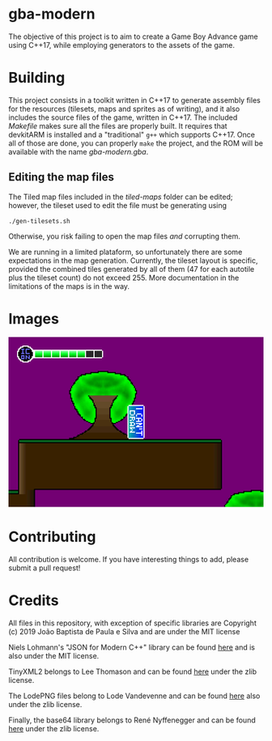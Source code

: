 gba-modern
==========
The objective of this project is to aim to create a Game Boy Advance game using C++17, while employing generators to the assets of the game.

Building
========
This project consists in a toolkit written in C++17 to generate assembly files for the resources (tilesets, maps and sprites as of writing), and it also includes the source files of the game, written in C++17. The included *Makefile* makes sure all the files are properly built. It requires that devkitARM is installed and a "traditional" `g++` which supports C++17. Once all of those are done, you can properly `make` the project, and the ROM will be available with the name _gba-modern.gba_.

Editing the map files
---------------------
The Tiled map files included in the _tiled-maps_ folder can be edited; however, the tileset used to edit the file must be generating using
```
./gen-tilesets.sh
```
Otherwise, you risk failing to open the map files _and_ corrupting them.

We are running in a limited plataform, so unfortunately there are some expectations in the map generation. Currently, the tileset layout is specific, provided the combined tiles generated by all of them (47 for each autotile plus the tileset count) do not exceed 255. More documentation in the limitations of the maps is in the way.

Images
======

![Screenshot #0](screenshots/gba-modern-0.png)

Contributing
============
All contribution is welcome. If you have interesting things to add, please submit a pull request!

Credits
=======
All files in this repository, with exception of specific libraries are Copyright (c) 2019 João Baptista de Paula e Silva and are under the MIT license

Niels Lohmann's "JSON for Modern C++" library can be found [here](https://github.com/nlohmann/json) and is also under the MIT license.

TinyXML2 belongs to Lee Thomason and can be found [here](https://github.com/leethomason/tinyxml2) under the zlib license.

The LodePNG files belong to Lode Vandevenne and can be found [here](https://lodev.org/lodepng/) also under the zlib license.

Finally, the base64 library belongs to René Nyffenegger and can be found [here](https://github.com/ReneNyffenegger/cpp-base64) under the zlib license.
